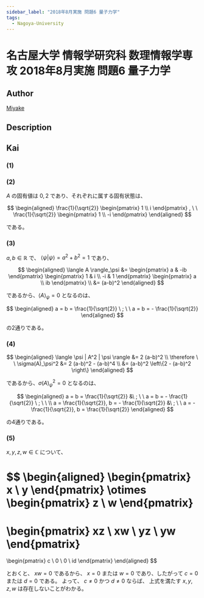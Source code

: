 ```yaml
---
sidebar_label: "2018年8月実施 問題6 量子力学"
tags:
  - Nagoya-University
---
```

# 名古屋大学 情報学研究科 数理情報学専攻 2018年8月実施 問題6 量子力学

## **Author**
[Miyake](https://miyake.github.io/exams/index.html)

## **Description**

## **Kai**
### (1)

### (2)
$A$ の固有値は $0,2$ であり、それぞれに属する固有状態は、

$$
\begin{aligned}
\frac{1}{\sqrt{2}} \begin{pmatrix} 1 \\ i \end{pmatrix}
, \ \ 
\frac{1}{\sqrt{2}} \begin{pmatrix} 1 \\ -i \end{pmatrix}
\end{aligned}
$$

である。

### (3)

$a,b \in \mathbb{R}$ で、
$\langle \psi | \psi \rangle = a^2+b^2 = 1$ であり、

$$
\begin{aligned}
\langle A \rangle_\psi
&=
\begin{pmatrix} a & -ib \end{pmatrix}
\begin{pmatrix} 1 & i \\ -i & 1 \end{pmatrix}
\begin{pmatrix} a \\ ib \end{pmatrix}
\\
&=
(a-b)^2
\end{aligned}
$$

であるから、$\langle A \rangle_\psi = 0$ となるのは、

$$
\begin{aligned}
a = b = \frac{1}{\sqrt{2}}
\ ; \ \ 
a = b = - \frac{1}{\sqrt{2}}
\end{aligned}
$$

の2通りである。

### (4)

$$
\begin{aligned}
\langle \psi | A^2 | \psi \rangle
&= 2 (a-b)^2
\\
\therefore \ \ 
\sigma(A)_\psi^2
&= 2 (a-b)^2 - (a-b)^4
\\
&= (a-b)^2 \left\{2 - (a-b)^2 \right\}
\end{aligned}
$$

であるから、$\sigma(A)_\psi^2 = 0$ となるのは、

$$
\begin{aligned}
a = b = \frac{1}{\sqrt{2}}
&\ ; \ \ 
a = b = - \frac{1}{\sqrt{2}}
\ ; \ \ 
\\
a = \frac{1}{\sqrt{2}},
b = - \frac{1}{\sqrt{2}}
&\ ; \ \ 
a = - \frac{1}{\sqrt{2}},
b = \frac{1}{\sqrt{2}}
\end{aligned}
$$

の4通りである。

### (5)
$x,y,z,w \in \mathbb{C}$ について、

$$
\begin{aligned}
\begin{pmatrix} x \\ y \end{pmatrix}
\otimes
\begin{pmatrix} z \\ w \end{pmatrix}
=
\begin{pmatrix} xz \\ xw \\ yz \\ yw \end{pmatrix}
=
\begin{pmatrix} c  \\ 0  \\ 0  \\ id \end{pmatrix}
\end{aligned}
$$

とおくと、
$xw=0$ であるから、
$x=0$ または $w=0$ であり、したがって $c=0$ または $d=0$ である。
よって、 $c \neq 0$ かつ $d \neq 0$ ならば、
上式を満たす $x,y,z,w$ は存在しないことがわかる。